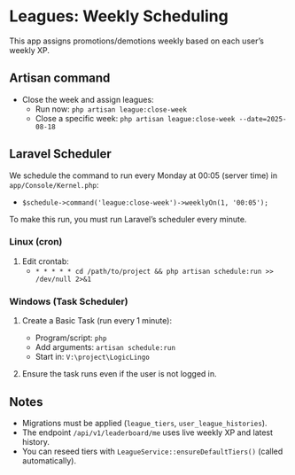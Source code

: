 # Leagues: Weekly Scheduling

This app assigns promotions/demotions weekly based on each user’s weekly XP.

## Artisan command
- Close the week and assign leagues:
  - Run now: `php artisan league:close-week`
  - Close a specific week: `php artisan league:close-week --date=2025-08-18`

## Laravel Scheduler
We schedule the command to run every Monday at 00:05 (server time) in `app/Console/Kernel.php`:

- `$schedule->command('league:close-week')->weeklyOn(1, '00:05');`

To make this run, you must run Laravel’s scheduler every minute.

### Linux (cron)
1. Edit crontab:
   - `* * * * * cd /path/to/project && php artisan schedule:run >> /dev/null 2>&1`

### Windows (Task Scheduler)
1. Create a Basic Task (run every 1 minute):
   - Program/script: `php`
   - Add arguments: `artisan schedule:run`
   - Start in: `V:\project\LogiсLingo`

2. Ensure the task runs even if the user is not logged in.

## Notes
- Migrations must be applied (`league_tiers`, `user_league_histories`).
- The endpoint `/api/v1/leaderboard/me` uses live weekly XP and latest history.
- You can reseed tiers with `LeagueService::ensureDefaultTiers()` (called automatically).
